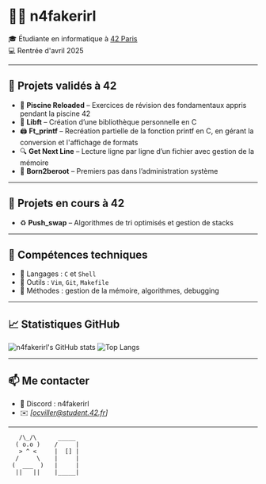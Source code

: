 # 👩‍💻 n4fakerirl

🎓 Étudiante en informatique à [42 Paris](https://42.fr/)  
💻 Rentrée d'avril 2025

---

## 🧠 Projets validés à 42

- 🧩 **Piscine Reloaded** – Exercices de révision des fondamentaux appris pendant la piscine 42
- 🧱 **Libft** – Création d’une bibliothèque personnelle en C 
- 🖨️ **Ft_printf** – Recréation partielle de la fonction printf en C, en gérant la conversion et l'affichage de formats
- 🔍 **Get Next Line** – Lecture ligne par ligne d’un fichier avec gestion de la mémoire  
- 🔐 **Born2beroot** – Premiers pas dans l’administration système  

---

## 🧠 Projets en cours à 42

- ♻️ **Push_swap** – Algorithmes de tri optimisés et gestion de stacks

---

## 💼 Compétences techniques

- 🔹 Langages : `C` et `Shell`
- 🔸 Outils : `Vim`, `Git`, `Makefile`
- 🔹 Méthodes : gestion de la mémoire, algorithmes, debugging

---

## 📈 Statistiques GitHub

![n4fakerirl's GitHub stats](https://github-readme-stats.vercel.app/api?username=n4fakerirl&show_icons=true&theme=tokyonight)
![Top Langs](https://github-readme-stats.vercel.app/api/top-langs/?username=oceane42&layout=compact&theme=tokyonight)

---

## 📫 Me contacter

- 💌 Discord : n4fakerirl
- ✉️ *[ocviller@student.42.fr]*

---

```
   /\_/\      _____
  ( o.o )    /     |
   > ^ <     |  [] |
  /     \    |     |
 (  ___  )   |     |
  ||   ||    |_____|
```
